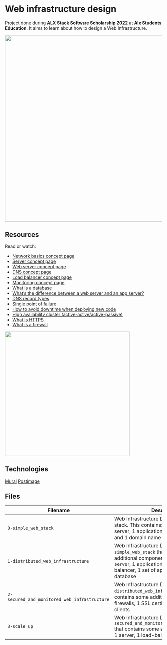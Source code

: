 # Web infrastructure design

Project done during **ALX Stack Software Scholarship 2022** at **Alx Students Education**. It aims to learn about how to design a Web Infrastructure.

<img src="https://www.nginx.com/wp-content/uploads/2014/07/what-is-load-balancing-diagram-NGINX.png" width="600px"/>


## Resources

Read or watch:

* [Network basics concept page](https://www.computernetworkingnotes.com/networking-tutorials/networking-basic-concepts-and-fundamentals-explained.html)
* [Server concept page](https://www.paessler.com/server_monitoring_software#server-definition)
* [Web server concept page](https://www.paessler.com/server_monitoring_software#server-definition)
* [DNS concept page](https://www.cloudflare.com/en-gb/learning/dns/what-is-dns/)
* [Load balancer concept page](https://www.nginx.com/resources/glossary/load-balancing/)
* [Monitoring concept page](https://www.ibm.com/docs/en/ftmswsfm300?topic=components-monitoring-concepts)
* [What is a database](https://www.techtarget.com/searchdatamanagement/definition/database)
* [What’s the difference between a web server and an app server?](https://www.youtube.com/watch?v=S97eKyv2b9M)
* [DNS record types](https://pressable.com/?s=DNS&post_type=knowledgebase)
* [Single point of failure](https://en.wikipedia.org/wiki/Single_point_of_failure)
* [How to avoid downtime when deploying new code](https://softwareengineering.stackexchange.com/questions/35063/how-do-you-update-your-production-codebase-database-schema-without-causing-downt#answers-header)
* [High availability cluster (active-active/active-passive)](https://docs.oracle.com/cd/E17904_01/core.1111/e10106/intro.htm#ASHIA712)
* [What is HTTPS](https://www.instantssl.com/http-vs-https)
* [What is a firewall](https://www.webopedia.com/definitions/firewall/)

<img src="https://dksignmt.com/wp-content/uploads/2015/04/servidor-lamp.jpg" width="400px"/>

## Technologies
[Mural](app.mural.co)
[Postimage](i.postimg.cc)

## Files

| Filename | Description |
| -------- | ----------- |
| `0-simple_web_stack` | Web Infrastructure Design with a LAMP stack. This contains: 1 server, 1 web server, 1 application server, 1 database and 1 domain name |
| `1-distributed_web_infrastructure` | Web Infrastructure Design, based on `0-simple_web_stack` that contains some additional components: 1 server, 1 web server, 1 application server, 1 load-balancer, 1 set of application files, 1 database |
| `2-secured_and_monitored_web_infrastructure` | Web Infrastructure Design, based on `1-distributed_web_infrastructure` that contains some additional components: 3 firewalls, 1 SSL certificate, 3 monitoring clients |
| `3-scale_up` | Web Infrastructure Design, based on `2-secured_and_monitored_web_infrastructure` that contains some additional components: 1 server, 1 load-balancer |
